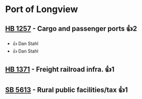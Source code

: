 # Port of Longview

## [HB 1257](/bill/2023-24/hb/1257/) - Cargo and passenger ports 👍2  
* 👍 Dan Stahl
* 👍 Dan Stahl

## [HB 1371](/bill/2023-24/hb/1371/) - Freight railroad infra. 👍1  

## [SB 5613](/bill/2023-24/sb/5613/) - Rural public facilities/tax 👍1  